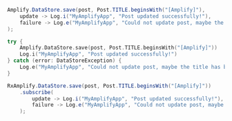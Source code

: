 <amplify-block-switcher>
<amplify-block name="Java">

```java
Amplify.DataStore.save(post, Post.TITLE.beginsWith("[Amplify]"),
    update -> Log.i("MyAmplifyApp", "Post updated successfully!"),
    failure -> Log.e("MyAmplifyApp", "Could not update post, maybe the title has been changed?", failure)
);
```

</amplify-block>
<amplify-block name="Kotlin">

```kotlin
try {
    Amplify.DataStore.save(post, Post.TITLE.beginsWith("[Amplify]"))
    Log.i("MyAmplifyApp", "Post updated successfully!") 
} catch (error: DataStoreException) {
    Log.e("MyAmplifyApp", "Could not update post, maybe the title has been changed?", error) 
}
```

</amplify-block>
<amplify-block name="RxJava">

```java
RxAmplify.DataStore.save(post, Post.TITLE.beginsWith("[Amplify]"))
    .subscribe(
        update -> Log.i("MyAmplifyApp", "Post updated successfully!"),
        failure -> Log.e("MyAmplifyApp", "Could not update post, maybe the title has been changed?", failure)
    );
```

</amplify-block>
</amplify-block-switcher>

